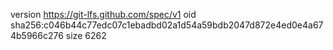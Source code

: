 version https://git-lfs.github.com/spec/v1
oid sha256:c046b44c77edc07c1ebadbd02a1d54a59bdb2047d872e4ed0e4a674b5966c276
size 6262
